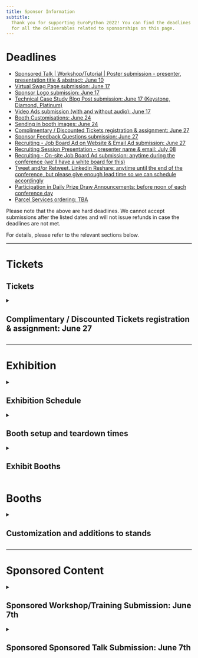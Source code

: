 ```yaml
---
title: Sponsor Information
subtitle:
  Thank you for supporting EuroPython 2022! You can find the deadlines and specs
  for all the deliverables related to sponsorships on this page.
---
```


# Deadlines

<ul>
 <li><a href="#"> Sponsored Talk | Workshop/Tutorial | Poster submission - presenter, presentation title & abstract: June 10 </a></li>
 <li><a href="#"> Virtual Swag Page submission: June 17 </a></li>
 <li><a href="#"> Sponsor Logo submission: June 17 </a></li>
 <li><a href="#"> Technical Case Study Blog Post submission: June 17 (Keystone, Diamond, Platinum) </a></li>
 <li><a href="#"> Video Ads submission (with and without audio): June 17 </a></li>
 <li><a href="#"> Booth Customisations: June 24 </a></li>
 <li><a href="#"> Sending in booth images: June 24 </a></li>
 <li><a href="#Tickets"> Complimentary / Discounted Tickets registration & assignment: June 27 </a></li>
 <li><a href="#"> Sponsor Feedback Questions submission:  June 27 </a></li>
 <li><a href="#"> Recruiting - Job Board Ad on Website & Email Ad submission: June 27 </a></li>
 <li><a href="#"> Recruiting Session Presentation - presenter name & email: July 08 </a></li>
 <li><a href="#"> Recruiting - On-site Job Board Ad submission: anytime during the conference (we'll have a white board for this) </a></li>
 <li><a href="#"> Tweet and/or Retweet. Linkedin Reshare: anytime until the end of the conference, but please give enough lead time so we can schedule accordingly </a></li>
 <li><a href="#"> Participation in Daily Prize Draw Announcements: before noon of each conference day </a></li>
 <li><a href="#"> Parcel Services ordering: TBA </a></li>
</ul>

Please note that the above are hard deadlines. We cannot accept submissions after the listed dates and will not issue refunds in case the deadlines are not met.

For details, please refer to the relevant sections below.

---
# Tickets
<h2>Tickets</h2>
  <details>
    <summary><h2> Complimentary / Discounted Tickets registration & assignment: June 27 </h2></summary>

    <h3>Registration Process</h3>
    <ol>
      <li>
        <strong> Purchase the tickets in bulk by using the voucher links sent to you. </strong> They will be sent out to the sponsor representative. Please follow the direct email instructions and purchase all of the tickets you are entitled to.
      </li>
      <li>
        <strong> Assign tickets </strong>: Assign the tickets to every team member that you have chosen to attend the conference. You can assign them by changing your order details after you make the order. Click the order URL in your order confirmation email from support@pretix.eu with Subject: Your order: XXXX and amend accordingly.
      </li>
    </ol>
    Please finalise assigning all tickets to your team by June 27, so we have enough lead time for badge printing.
    Note: We enforce a strict named pass policy. If your sponsorship package includes delivering a sponsored talk, workshop/tutorial or poster, you will also need to <strong> assign the presenter a ticket. </strong> Without a named ticket, our registration team will not be able to allow them into the conference.
    We are happy to convert each conference ticket to 3 day passes. Email sponsoring@europython.eu in advance to state your preference.
  </details>

---

# Exhibition
<details>
  <summary><h2>Exhibition Schedule</h2></summary>

  The exhibition is open during the three main conference days only, from
  Wednesday to Friday.

  Exhibit opening times are: 9am to 6pm on Wednesday and Thursday, 9am to 5pm on
  Friday.

  Please ensure that prominent booths will be staffed during the opening hours.
  Normal booths need to be staffed at least during the official breaks.
</details>

<details>
  <summary><h2>Booth setup and teardown times</h2></summary>

  Time for setting up the booths will be Tuesday, July 9th, around 15:00 (to be
  confirmed by the booth builder) and Wednesday, July 10th, 8:00 - 10:00.

  The tear down of the booths will be possible on Friday, Jul 12th, starting at
  16:45 (to be confirmed by the booth builder).

</details>

<details>
  <summary><h2>Exhibit Booths</h2></summary>
  Sponsors of Silver and above will all be assigned a booth, ranging from 6-56 sqm depending on the package.

  </strong> Please refer to the EuroPython 2022 - Exhibit Booths.pdf for mockups and what is included in your booth, as part of your sponsorship package. </strong>
</details>

# Booths
<details>
  <summary><h2>Customization and additions to stands</h2></summary>
  All booth graphics can be upgraded from the default Wall Banner Graphic to Stretched Graphics.

  There are other add-ons you can order, such as TV sets and furniture for your booth.

  For all upgrades and add-on orders, please fill in the EuroPython 2022- Booth Order Forms.pdf and contact Tony O’Brien from OBExpo directly: tony@obexpo.ie

  Deadline for ordering booth customisation and addons: Friday 24 June. A 30% surcharge will apply afterwards.
  Submission Channel: Contact Tony from OBExpo contact: tony@obexpo.ie
</details>

---

# Sponsored Content

<details>
  <summary><h2>Sponsored Workshop/Training Submission: June 7th</h2></summary>

  As a Keystone, or sponsors having purchased a Sponsored Workshop/Training, you
  get one slot of 180 minutes as part of the official conference training/workshop
  schedule (Monday & Tuesday, 26&27 July). Please let us know the trainer's name
  by June 7th, so we can contact them for scheduling preferences and coordinate
  with the Program Workgroup to guide them through the training/workshop
  submission.

  Deadline for submitting the trainer’s name for the Sponsored Workshop/Training:
  June 7th Submission Channel: email sponsoring@europython.eu

</details>

<details>
  <summary><h2>Sponsored Sponsored Talk Submission: June 7th</h2></summary>

  As a Keystone, Diamond and Gold sponsor or sponsors having purchased a Sponsored
  Talk, you get one slot of 30 minutes as part of the official conference schedule
  (Wednesday to Friday, 28-30 July). Please let us know the speaker's name by June
  7th, so we can contact them for scheduling preferences and coordinate with the
  Program Workgroup to guide them through the talk submission.

  Deadline for submitting the speaker’s name for the Sponsored Talk: June 7th
  Submission Channel: email sponsoring@europython.eu

</details>
